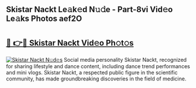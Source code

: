 ## Skistar Nackt Le𝚊k𝚎d N𝚞𝚍e - Part-8vi Vid𝚎o Le𝚊ks Photos aef2O

# <h2><a href="http://fb4ymfg.evod.top/?m=Skistar+Nackt">🔗 👉🔴 Skistar Nackt Vid𝚎o Ph𝚘t𝚘s</a></h2>

[![Skistar Nackt N𝚞d𝚎s](https://i.imgur.com/8V9OHl7.gif)](http://fb4ymfg.evod.top/?m=Skistar+Nackt)
Social media personality Skistar Nackt, recognized for sharing lifestyle and dance content, including dance trend performances and mini vlogs. Skistar Nackt, a respected public figure in the scientific community, has made groundbreaking discoveries in the field of medicine. 
